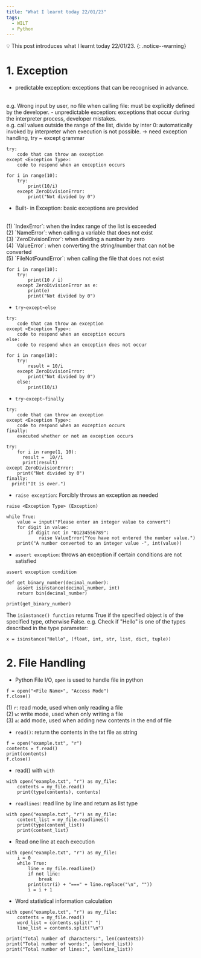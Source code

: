 ```yaml
---
title: "What I learnt today 22/01/23"
tags:
  - WILT
  - Python
---
```

💡 This post introduces what I learnt today 22/01/23.
{: .notice--warning}

# 1. Exception
- predictable exception: exceptions that can be recognised in advance.
<br>
e.g. Wrong input by user, no file when calling file: must be explicitly defined by the developer.
- unpredictable exception: exceptions that occur during the interpreter process, developer mistakes.
<br>
e.g. call values outside the range of the list, divide by inter 0: automatically invoked by interpreter when execution is not possible.
-> need exception handling, try ~ except grammar

```
try:
    code that can throw an exception
except <Exception Type>:
    code to respond when an exception occurs
```


```
for i in range(10):
    try:
        print(10/i)
    except ZeroDivisionError:
        print("Not divided by 0")
```

- Built- in Exception: basic exceptions are provided
<br>
(1) `IndexError`: when the index range of the list is exceeded
<br>
(2) `NameError`: when calling a variable that does not exist
<br>
(3) `ZeroDivisionError`: when dividing a number by zero
<br>
(4) `ValueError`: when converting the string/number that can not be converted
<br>
(5) `FileNotFoundError`: when calling the file that does not exist

```
for i in range(10):
    try:
        print(10 / i)
    except ZeroDivisionError as e:
        print(e)
        print("Not divided by 0")
```
- `try~except~else`


```
try:
    code that can throw an exception
except <Exception Type>:
    code to respond when an exception occurs
else:
    code to respond when an exception does not occur
```

```
for i in range(10):
    try:
        result = 10/i
    except ZeroDivisionError:
        print("Not divided by 0")
    else:
        print(10/i)
```

- `try~except~finally`

```
try:
    code that can throw an exception
except <Exception Type>:
    code to respond when an exception occurs
finally:
    executed whether or not an exception occurs
```

```
try:
    for i in range(1, 10):
      result =  10//i
      print(result)
except ZeroDivisionError:
    print("Not divided by 0")
finally:
  print("It is over.")
```

- `raise exception`: Forcibly throws an exception as needed

```
raise <Exception Type> (Exception)
```

```
while True:
    value = input("Please enter an integer value to convert")
    for digit in value:
        if digit not in "01234556789":
            raise ValueError("You have not entered the number value.")
    print("A number converted to an integer value -", int(value))
```

- `assert exception`: throws an exception if certain conditions are not satisfied

```
assert exception condition
```

```
def get_binary_number(decimal_number):
    assert isinstance(decimal_number, int)
    return bin(decimal_number)

print(get_binary_number)
```

The `isinstance() function` returns True if the specified object is of the specified type, otherwise False.
e.g. Check if "Hello" is one of the types described in the type parameter:
```
x = isinstance("Hello", (float, int, str, list, dict, tuple))
```

# 2. File Handling
- Python File I/O, `open` is used to handle file in python
```
f = open("<File Name>", "Access Mode")
f.close()
```
(1) `r`: read mode, used when only reading a file
<br>
(2) `w`: write mode, used when only writing a file
<br>
(3) `a`: add mode, used when adding new contents in the end of file
- `read()`: return the contents in the txt file as string
```
f = open("example.txt", "r")
contents = f.read()
print(contents)
f.close()
```
- read() with `with`
```
with open("example.txt", "r") as my_file:
    contents = my_file.read()
    print(type(contents), contents)
```

- `readlines`: read line by line and return as list type
```
with open("example.txt", "r") as my_file:
    content_list = my_file.readlines()
    print(type(content_list))
    print(content_list)
```

- Read one line at each execution
```
with open("example.txt", "r") as my_file:
    i = 0
    while True:
        line = my_file.readline()
        if not line:
            break
        print(str(i) + "===" + line.replace("\n", ""))
        i = i + 1
```

- Word statistical information calculation

```
with open("example.txt", "r") as my_file:
    contents = my_file.read()
    word_list = contents.split(" ")
    line_list = contents.split("\n")

print("Total number of characters:", len(contents))
print("Total number of words:", len(word_list))
print("Total number of lines:", len(line_list))
```
